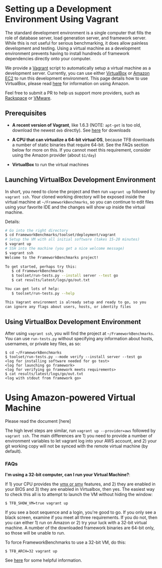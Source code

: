 # Setting up a Development Environment Using Vagrant

The standard development environment is a single computer that fills the 
role of database server, load generation server, and framework server. 
While this is not useful for serious benchmarking, it does allow 
painless development and testing. Using a virtual machine as a 
development environment prevents having to install hundreds of 
framework dependencies directly onto your computer. 

We provide a [Vagrant](https://www.vagrantup.com) script to automatically 
setup a virtual machine as a development server. Currently, you can use 
either [VirtualBox](https://www.virtualbox.org/) or [Amazon EC2](http://aws.amazon.com/ec2/)
to run this development environment. This page details how to use 
VirtualBox, please read [here](blah) for information on using Amazon.

Feel free to submit a PR to help us support more providers, such as 
[Rackspace](http://www.rackspace.com/) or [VMware](http://www.vmware.com/). 

## Prerequisites

* **A recent version of Vagrant**, like 1.6.3 (NOTE: `apt-get` is 
too old, download the newest `deb` directly). See 
[here](https://www.vagrantup.com/downloads.html) for downloads

* **A CPU that can virtualize a 64-bit virtual OS**, because TFB
downloads a number of static binaries that require 64-bit. See
the FAQs section below for more on this. If you cannot meet this 
requirement, consider using the Amazon provider (about `$1/day`)

* **VirtualBox** to run the virtual machines

## Launching VirtualBox Development Environment

In short, you need to clone the project and then run `vagrant up` 
followed by `vagrant ssh`. Your cloned working directory will be 
exposed inside the virtual machine at `~/FrameworkBenchmarks`, so you can 
continue to edit files using your favorite IDE and the changes will
show up inside the virtual machine. 

Details: 

```bash
# Go into the right directory
$ cd FrameworkBenchmarks/toolset/deployment/vagrant
# Setup the VM with all initial software (takes 15-20 minutes)
$ vagrant up
# SSH into the machine (you get a nice welcome message)
$ vagrant ssh
Welcome to the FrameworkBenchmarks project!
   
To get started, perhaps try this:
   $ cd FrameworkBenchmarks
   $ toolset/run-tests.py --install server --test go
   $ cat results/latest/logs/go/out.txt

You can get lots of help:
   $ toolset/run-tests.py --help

This Vagrant environment is already setup and ready to go, so you
can ignore any flags about users, hosts, or identity files
```

## Using VirtualBox Development Environment

After using `vagrant ssh`, you will find the project at `~/FrameworkBenchmarks`. 
You can use `run-tests.py` without specifying any information about hosts, 
usernames, or private key files, as so: 

    $ cd ~/FrameworkBenchmarks
    $ toolset/run-tests.py --mode verify --install server --test go
    <log for installing software needed for go test>
    <log for launching go framework>
    <log for verifying go framework meets requirements>
    $ cat results/latest/logs/go/out.txt
    <log with stdout from framework go>

# Using Amazon-powered Virtual Machine

Please read the document [here]

The high level steps are similar, run `vagrant up --provider=aws` followed 
by `vagrant ssh`. The main differences are 1) you need to provide a 
number of environment variables to let vagrant log into your AWS account, 
and 2) your git working copy will not be synced with the remote virtual 
machine (by default). 

### FAQs

**I'm using a 32-bit computer, can I run your Virtual Machine?**: 

If 1) your CPU provides the [vmx or smv](http://en.wikipedia.org/wiki/X86_virtualization) features, and 2) they are enabled
in your BIOS and 3) they are enabled in Virtualbox, then yes. 
The easiest way to check this all is to attempt to launch the VM 
without hiding the window:

    $ TFB_SHOW_VM=true vagrant up

If you see a boot sequence and a login, you're good to go. If you 
only see a black screen, examine if you meet all three requirements. 
If you do not, then you can either 1) run on Amazon or 2) try your
luck with a 32-bit virtual machine. A number of the downloaded 
framework binaries are 64-bit only, so those will be unable to run. 

To force FrameworkBenchmarks to use a 32-bit VM, do this: 
     
    $ TFB_ARCH=32 vagrant up

See [here](http://askubuntu.com/questions/41550) for some helpful information.  
